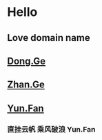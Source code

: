 # Hello 
## Love domain name 
## [Dong.Ge](https://dong.ge)
## [Zhan.Ge](https://zhan.ge)
## [Yun.Fan](https://yun.fan)
### 直挂云帆 乘风破浪 Yun.Fan
